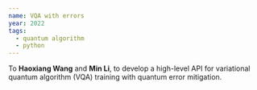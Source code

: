 ```yaml
---
name: VQA with errors
year: 2022
tags:
  - quantum algorithm
  - python
---
```

To **Haoxiang Wang** and **Min Li**, to develop a high-level API for variational quantum algorithm (VQA) training with quantum error mitigation.
